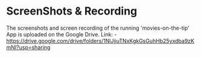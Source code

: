 # ScreenShots & Recording

The screenshots and screen recording of the running 'movies-on-the-tip' App is uploaded on the Google Drive.
Link: -
https://drive.google.com/drive/folders/1NlJjiuTNxKgkGsGuhHb25yxdba9zKmNI?usp=sharing
